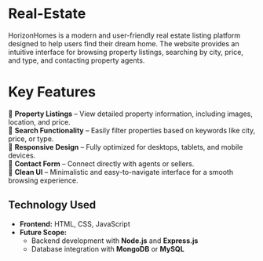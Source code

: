 # Real-Estate
HorizonHomes is a modern and user-friendly real estate listing platform designed to help users find their dream home. The website provides an intuitive interface for browsing property listings, searching by city, price, and type, and contacting property agents.
# **Key Features**  
🌟 **Property Listings** – View detailed property information, including images, location, and price.  
🔎 **Search Functionality** – Easily filter properties based on keywords like city, price, or type.  
📱 **Responsive Design** – Fully optimized for desktops, tablets, and mobile devices.  
📩 **Contact Form** – Connect directly with agents or sellers.  
🎨 **Clean UI** – Minimalistic and easy-to-navigate interface for a smooth browsing experience.  

## **Technology Used**  
- **Frontend:** HTML, CSS, JavaScript  
- **Future Scope:**  
  - Backend development with **Node.js** and **Express.js**  
  - Database integration with **MongoDB** or **MySQL**  

